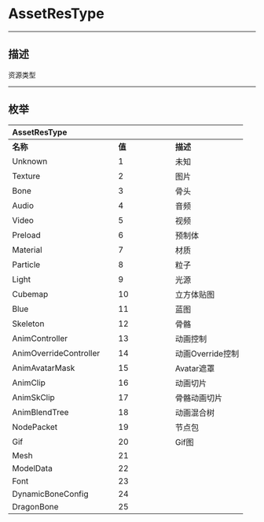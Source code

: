 # AssetResType

------------------------------------------------------------------------------------------
## 描述

资源类型

------------------------------------------------------------------------------------------
## 枚举

|<div style="width:200px">AssetResType</div>|<div style="width:100px"></div>|<div style="width:100px"></div>|
|:---|:---|:---|
|**名称**|**值**|**描述**|
|Unknown|1|未知|
|Texture|2|图片|
|Bone|3|骨头|
|Audio|4|音频|
|Video|5|视频|
|Preload|6|预制体|
|Material|7|材质|
|Particle|8|粒子|
|Light|9|光源|
|Cubemap|10|立方体贴图|
|Blue|11|蓝图|
|Skeleton|12|骨骼|
|AnimController|13|动画控制|
|AnimOverrideController|14|动画Override控制|
|AnimAvatarMask|15|Avatar遮罩|
|AnimClip|16|动画切片|
|AnimSkClip|17|骨骼动画切片|
|AnimBlendTree|18|动画混合树|
|NodePacket|19|节点包|
|Gif|20|Gif图|
|Mesh|21||
|ModelData|22||
|Font|23||
|DynamicBoneConfig|24||
|DragonBone|25||
